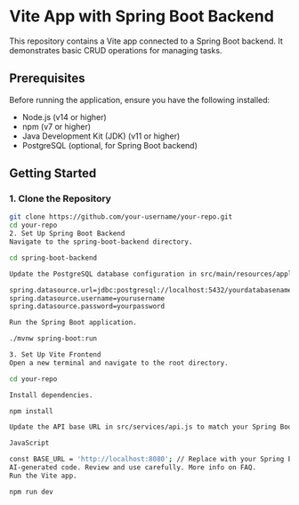 # Vite App with Spring Boot Backend

This repository contains a Vite app connected to a Spring Boot backend. It demonstrates basic CRUD operations for managing tasks.

## Prerequisites

Before running the application, ensure you have the following installed:

- Node.js (v14 or higher)
- npm (v7 or higher)
- Java Development Kit (JDK) (v11 or higher)
- PostgreSQL (optional, for Spring Boot backend)

## Getting Started

### 1. Clone the Repository

```bash
git clone https://github.com/your-username/your-repo.git
cd your-repo
2. Set Up Spring Boot Backend
Navigate to the spring-boot-backend directory.

cd spring-boot-backend

Update the PostgreSQL database configuration in src/main/resources/application.properties.

spring.datasource.url=jdbc:postgresql://localhost:5432/yourdatabasename
spring.datasource.username=yourusername
spring.datasource.password=yourpassword

Run the Spring Boot application.

./mvnw spring-boot:run

3. Set Up Vite Frontend
Open a new terminal and navigate to the root directory.

cd your-repo

Install dependencies.

npm install

Update the API base URL in src/services/api.js to match your Spring Boot backend URL.

JavaScript

const BASE_URL = 'http://localhost:8080'; // Replace with your Spring Boot backend URL
AI-generated code. Review and use carefully. More info on FAQ.
Run the Vite app.

npm run dev